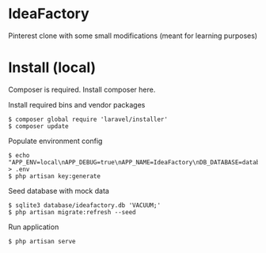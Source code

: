 # IdeaFactory
Pinterest clone with some small modifications (meant for learning purposes)

# Install (local)
Composer is required. Install composer here.

Install required bins and vendor packages

    $ composer global require 'laravel/installer'
    $ composer update

Populate environment config

    $ echo "APP_ENV=local\nAPP_DEBUG=true\nAPP_NAME=IdeaFactory\nDB_DATABASE=database/ideafactory.db" > .env
    $ php artisan key:generate

Seed database with mock data

    $ sqlite3 database/ideafactory.db 'VACUUM;'
    $ php artisan migrate:refresh --seed

Run application
    
    $ php artisan serve
